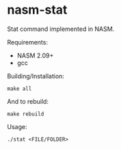nasm-stat
=========

Stat command implemented in NASM.

Requirements:

- NASM 2.09+
- gcc

Building/Installation:

    make all

And to rebuild:

    make rebuild

Usage: 

    ./stat <FILE/FOLDER>
